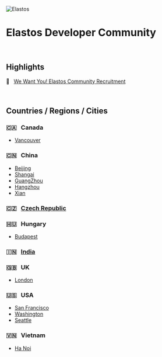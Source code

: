 ![Elastos](https://avatars1.githubusercontent.com/u/11608578?s=100&v=4)
# Elastos Developer Community
&nbsp;
## Highlights
🙌 &nbsp; [We Want You! Elastos Community Recruitment](https://medium.com/elastos/we-want-you-elastos-community-recruitment-da0e97694f63)

&nbsp;

## Countries / Regions / Cities

### 🇨🇦 &nbsp; Canada
- [Vancouver](Canada/VANCOUVER.md)

### 🇨🇳 &nbsp; China
- [Beijing](China/BEIJING.md)
- [Shangai](China/SHANGAI.md)
- [GuangZhou](China/GUANGZHOU.md)
- [Hangzhou](China/HANGZHOU.md)
- [Xian](China/XIAN.md)

### 🇨🇿 &nbsp; [Czech Republic](Czech-Republic/README.md)

### 🇭🇺 &nbsp; Hungary
- [Budapest](Hungary/BUDAPEST.md)

### 🇮🇳 &nbsp; [India](India/README.md)

### 🇬🇧 &nbsp; UK
- [London](UK/LONDON.md)

### 🇺🇸 &nbsp; USA
- [San Francisco](USA/SF.md)
- [Washington](USA/WASHINGTON.md)
- [Seattle](USA/SEATTLE.md)

### 🇻🇳 &nbsp; Vietnam
- [Ha Noi](Vietnam/HANOI.md)

